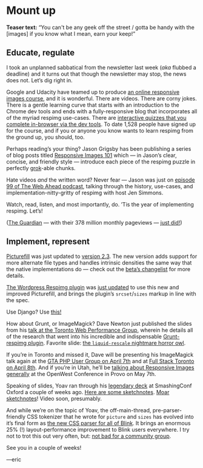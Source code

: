 # Mount up

**Teaser text:**
“You can't be any geek off the street / gotta be handy with the [images] if you know what I mean, earn your keep!”

## Educate, regulate

I took an unplanned sabbatical from the newsletter last week (*aka* flubbed a deadline) and it turns out that though the newsletter may stop, the news does not. Let’s dig right in.

Google and Udacity have teamed up to produce [an online responsive images course](https://www.udacity.com/course/ud882), and it is wonderful. There are videos. There are corny jokes. There is a gentle learning curve that starts with an introduction to the Chrome dev tools and ends with a fully-responsive blog that incorporates all of the myriad respimg use-cases. There are [interactive quizzes that you complete in-browser via the dev tools](http://udacity.github.io/responsive-images/examples/srcsetAndSizes/index-quiz1.html). To date 1,528 people have signed up for the course, and if you or anyone you know wants to learn respimg from the ground up, you should, too.

Perhaps reading’s your thing? Jason Grigsby has been publishing a series of blog posts titled [Responsive Images 101](http://blog.cloudfour.com/responsive-images-101-definitions/) which — in Jason’s clear, concise, and friendly style — introduce each piece of the respimg puzzle in perfectly [grok](http://en.wikipedia.org/wiki/Grok)-able chunks.

Hate videos *and* the written word? Never fear — Jason was just on [episode 99 of The Web Ahead podcast](http://thewebahead.net/99), talking through the history, use-cases, and implementation-nitty-gritty of respimg with host Jen Simmons.

Watch, read, listen, and most importantly, do. ’Tis the year of implementing respimg. Let’s!

([The Guardian](http://www.theguardian.co.uk) — with their 378 million monthly pageviews — [just did!](https://twitter.com/patrickhamann/status/577831047964028928))

## Implement, represent

[Picturefill](https://github.com/scottjehl/picturefill) was just updated to [version 2.3](https://github.com/scottjehl/picturefill/releases/tag/2.3.0). The new version adds support for more alternate file types and handles intrinsic densities the same way that the native implementations do — check out the [beta’s changelist](https://github.com/scottjehl/picturefill/releases/tag/2.3.0-beta) for more details.

[The Wordpress Respimg plugin](https://wordpress.org/plugins/ricg-responsive-images/) was [just updated](https://github.com/ResponsiveImagesCG/wp-tevko-responsive-images/releases/tag/2.2.0) to use this new and improved Picturefill, and brings the plugin’s `srcset`/`sizes` markup in line with the spec.

Use Django? Use [this!](https://pypi.python.org/pypi/django-responsive-images)

How about Grunt, or ImageMagick? Dave Newton just published the slides from his [talk at the Toronto Web Performance Group](https://speakerdeck.com/newtron/using-imagemagick-to-resize-your-images-webperfto), wherein he details all of the research that went into his incredible and indispensable [Grunt-respimg plugin](https://www.npmjs.com/package/grunt-respimg). Favorite slide: [the `liquid-rescale` nightmare horror owl](https://speakerdeck.com/newtron/using-imagemagick-to-resize-your-images-webperfto?slide=37).

If you’re in Toronto and missed it, Dave will be presenting his ImageMagick talk again at the [GTA PHP User Group on April 7th](http://www.meetup.com/GTA-PHP-User-Group-Toronto/events/221364819/) and at [Full Stack Toronto on April 8th](http://www.meetup.com/full-stack-to/events/221499929/). And if you’re in Utah, he’ll be [talking about Responsive Images generally](http://www.openwest.org/schedule/#talk-22) at the OpenWest Conference in Provo on May 7th.

Speaking of slides, Yoav ran through his [legendary deck](http://yoavweiss.github.io/smashingconf_oxford/#/) at SmashingConf Oxford a couple of weeks ago. [Here are some sketchnotes](https://twitter.com/daigen/status/577816047383789568). [Moar sketchnotes](https://twitter.com/elisabethirg/status/577818850185605120)! Video soon, presumably.

And while we’re on the topic of Yoav, the off-main-thread, pre-parser-friendly CSS tokenizer that he wrote for `picture` and `sizes` has evolved into it’s final form as [the new CSS parser for all of Blink](https://groups.google.com/a/chromium.org/forum/#!msg/blink-dev/r9bthijsX3A/mlJ9xc8yJCQJ). It brings an enormous 25% (!) layout-performance improvement to Blink users everywhere. I try not to trot this out very often, but: [not bad for a community group](http://w3cmemes.tumblr.com/post/23122022271).

See you in a couple of weeks!

—eric

